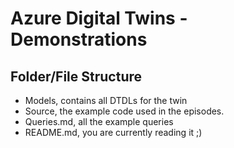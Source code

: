 # Azure Digital Twins - Demonstrations

## Folder/File Structure
- Models, contains all DTDLs for the twin
- Source, the example code used in the episodes.
- Queries.md, all the example queries
- README.md, you are currently reading it ;)
